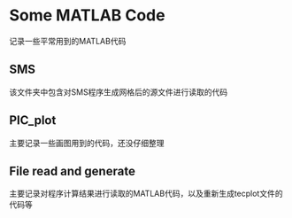 # Some MATLAB Code
记录一些平常用到的MATLAB代码

## SMS

该文件夹中包含对SMS程序生成网格后的源文件进行读取的代码



## PIC_plot

主要记录一些画图用到的代码，还没仔细整理



## File read and generate

主要记录对程序计算结果进行读取的MATLAB代码，以及重新生成tecplot文件的代码等